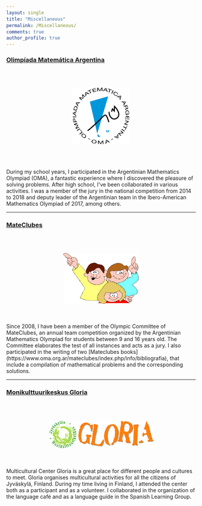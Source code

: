 ```yaml
---
layout: single
title: "Miscellaneous"
permalink: /Miscellaneous/
comments: true
author_profile: true
---
```


### [Olimpíada Matemática Argentina](https://www.oma.org.ar/)

 
<br/><br/> 
<p align="center">
<img src="/others/logo-oma.gif"  width="150" height="150"/>
</p>
<br/><br/> 

During my school years, I participated in the Argentinian Mathematics Olympiad (OMA), a fantastic experience where I discovered the pleasure of solving problems. After high school, I've been collaborated in various activities. I was a member of the jury in the national competition from 2014 to 2018 and
deputy leader of the Argentinian team in the Ibero-American Mathematics Olympiad of 2017, among others.

--- 

### [MateClubes](https://www.oma.org.ar/mateclubes/index.php)


<br/><br/> 
<p align="center">
<img src="/others/logo400.png"  width="200" height="135.5 "/>
</p>
<br/><br/> 
Since 2008, I have been a member of the Olympic Committee of MateClubes, an annual team competition organized by the Argentinian Mathematics Olympiad 
for students between 9 and 16 years old. The Committee elaborates the test of all instances and acts as a jury. I also participated in the writing of two 
[Mateclubes books](https://www.oma.org.ar/mateclubes/index.php/info/bibliografia), that include a compilation of mathematical problems and the corresponding solutions. 

--- 


### [Monikulttuurikeskus Gloria](https://www.gloriajkl.fi/)

<br/><br/> 
<p align="center">
<img src="/others/gloria_logo.png"/>
</p>
<br/><br/> 
Multicultural Center Gloria is a great place for different people and cultures to meet. Gloria organises multicultural activities for all the citizens of Jyväskylä, Finland. During my time living in Finland, I attended the center both as a participant and as a volunteer. I collaborated in the organization of the language café and as a language guide in the Spanish Learning Group.

